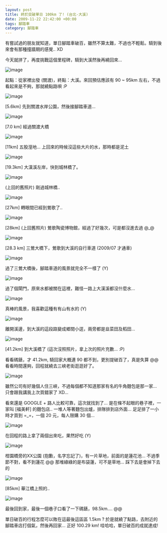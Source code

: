 ```yaml
---
layout: post
title: 終於突破單日 100km 了! (台北-大溪)
date: 2009-11-22 22:42:00 +00:00
tags: 腳踏車
category: 腳踏車
---
```


有嘗試過的朋友就知道，單日腳踏車破百，雖然不算太難，不過也不輕鬆。騎到後來會有那種撞牆期的感覺.. XD 

今天就拼了，再度挑戰這個里程碑，騎到大溪然後再繞回來...

![image](/wp-content/be-files/WindowsLiveWriter/100KMD/5E4B37C7/image.png)

起點：從家裡出發 (關渡)，終點：大溪。來回預估應該有 90 ~ 95km 左右，不過看起來是不夠，那就繞點路唄 :P

 

![image](/wp-content/be-files/WindowsLiveWriter/100KMD/5E4B37C7/image1.png)

\[5.6km\] 先到關渡水岸公園，然後接腳踏車道...

 

![image](/wp-content/be-files/WindowsLiveWriter/100KMD/5E4B37C7/image2.png)

\[7.0 km\] 經過關渡大橋

![image](/wp-content/be-files/WindowsLiveWriter/100KMD/5E4B37C7/image3.png)

\[11km\] 五股溼地... 上回來的時候沒這些大片的水，那時都是泥土

![image](/wp-content/be-files/WindowsLiveWriter/100KMD/5E4B37C7/image4.png)

\[19.3km\] 大漢溪左岸，快到城林橋了。

 

![image](/wp-content/be-files/WindowsLiveWriter/100KMD/5B5D95AA/image.png)

(上回的舊照片) 剛過城林橋..

 

![image](/wp-content/be-files/WindowsLiveWriter/100KMD/1F31CA02/image.png)

\[27km\] 轉眼間已經到鶯歌了..

 

![image](/wp-content/be-files/WindowsLiveWriter/100KMD/53D2263D/image.png)

\[28km\] (上回舊照片) 鶯歌陶瓷博物館，經過了好幾次，可是都沒進去過 @_@

![image](/wp-content/be-files/WindowsLiveWriter/100KMD/73810005/image.png)

\[28.3 km\] 三鶯大橋下，鶯歌到大溪的自行車道 (2009/07 才通車)

![image](/wp-content/be-files/WindowsLiveWriter/100KMD/1E596418/image.png)

過了三鶯大橋後，腳踏車道的風景就完全不一樣了 (Y)

![image](/wp-content/be-files/WindowsLiveWriter/100KMD/52F9C053/image.png)

過了個閘門，原來水都被關在這裡，難怪一路上大漢溪都沒什麼水...

![image](/wp-content/be-files/WindowsLiveWriter/100KMD/0BA46A61/image.png)

真棒的風景，我喜歡這種有有山有水的 (Y)

 

![image](/wp-content/be-files/WindowsLiveWriter/100KMD/646A212B/image.png)

離開溪邊，到大溪的這段路變成鄉間小逕，兩旁都是韭菜田及稻田...

![image](/wp-content/be-files/WindowsLiveWriter/100KMD/190A7D67/image.png)

\[41.2km\] 到大溪橋了 (這次沒照照片，拿上次的照片充數... :P)

看看碼錶，才 41.2km, 騎回家大概連 90 都不到，更別提破百了，真是失算 @@ 看看時間還夠，回程就繞去三峽老街逛逛好了。

 

![image](/wp-content/be-files/WindowsLiveWriter/100KMD/0ACC0477/image.png)

雖然公司有好幾個人住三峽，不過每個都不知道那家有名的牛角麵包是那一家… 只會跟我講我上次買錯家了 XD...

看來還是 GOOGLE + 路人比較可靠，這次就找到了... 是在條不起眼的巷子裡，一家叫 \[福美軒\] 的麵包店.. 一堆人等著麵包出爐，排隊排到店外面... 足足排了一小時才買到 =_=，一個 20 元，每人限購 30 個... 

![image](/wp-content/be-files/WindowsLiveWriter/100KMD/6391BB41/image.png)

在回程的路上拿了兩個出來吃，果然好吃 (Y)

 

![image](/wp-content/be-files/WindowsLiveWriter/100KMD/1832177D/image.png)

柑園橋旁的XX公園 (抱歉，名字忘記了)，有一片草地，前面的是蓮花池... 不過季節不對，看不到蓮花 @@ 那堆綠綠的是布袋蓮，可不是草地... 踩下去是會掉下去的

 

 

 

 

 

 

 

 

 

![image](/wp-content/be-files/WindowsLiveWriter/100KMD/37E0F145/image.png)

\[85km\] 華江橋上照的.. 

 

![image](/wp-content/be-files/WindowsLiveWriter/100KMD/10A6A810/image.png)

最後回到家，最後一個巷子口看了一下碼錶，98.5km…. @@

單日破百的行程怎麼可以敗在這最後這區區 1.5km ? 於是就繞了點路，去附近的腳踏車店打個氣，然後再回家... 正好 100.29 km! 哇哈哈，單日破百的成就達成!
